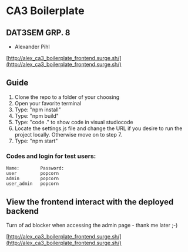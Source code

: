 # CA3 Boilerplate

## DAT3SEM GRP. 8
- Alexander Pihl

[http://alex_ca3_boilerplate_frontend.surge.sh/](http://alex_ca3_boilerplate_frontend.surge.sh/)

## Guide
1. Clone the repo to a folder of your choosing
2. Open your favorite terminal
3. Type: "npm install"
4. Type: "npm build"
5. Type: "code ." to show code in visual studiocode
6. Locate the settings.js file and change the URL if you desire to run the project locally. Otherwise move on to step 7.
7. Type: "npm start"

### Codes and login for test users:
    Name:        Password:
    user         popcorn
    admin        popcorn
    user_admin   popcorn

## View the frontend interact with the deployed backend
Turn of ad blocker when accessing the admin page - thank me later ;-)
 
[http://alex_ca3_boilerplate_frontend.surge.sh/](http://alex_ca3_boilerplate_frontend.surge.sh/)